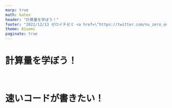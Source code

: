```yaml
---
marp: true
math: katex
header: "計算量を学ぼう！"
footer: "2022/12/13 ゼロイチゼミ <a href=\"https://twitter.com/nu_zero_one\" style=\"color:white\">@nu_zero_one</a>"
theme: 01semi
paginate: true
---
```


<!--
headingDivider: 1
_class: title
_paginate: false
-->
# 計算量を学ぼう！

<a style="color:white; text-decoration: none;" href="https://github.com/kentakom1213">ぱうえる（けんた）</a>

# 速いコードが書きたい！
